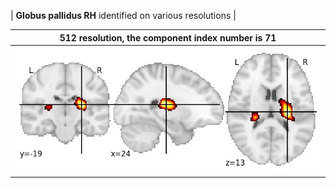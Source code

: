 


| **Globus pallidus RH** identified on various resolutions |

| 512 resolution, the component index number is 71|  
|:---:|  
| ![Component 512](../512/final/71.jpg "From component 512: Globus pallidus RH") |